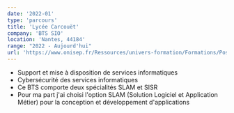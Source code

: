 ```yaml
---
date: '2022-01'
type: 'parcours'
title: 'Lycée Carcouët'
company: 'BTS SIO'
location: 'Nantes, 44184'
range: "2022 - Aujourd'hui"
url: 'https://www.onisep.fr/Ressources/univers-formation/Formations/Post-bac/bts-services-informatiques-aux-organisations-option-b-solutions-logicielles-et-applications-metiers'
---
```


- Support et mise à disposition de services informatiques
- Cybersécurité des services informatiques
- Ce BTS comporte deux spécialités SLAM et SISR
- Pour ma part j'ai choisi l'option SLAM (Solution Logiciel et Application Métier) pour la conception et développement d'applications
